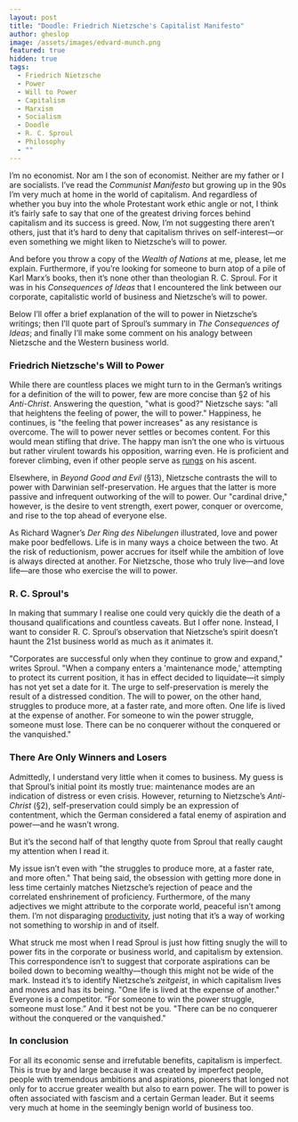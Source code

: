```yaml
---
layout: post
title: "Doodle: Friedrich Nietzsche's Capitalist Manifesto"
author: gheslop
image: /assets/images/edvard-munch.png
featured: true
hidden: true
tags:
  - Friedrich Nietzsche
  - Power
  - Will to Power
  - Capitalism
  - Marxism
  - Socialism
  - Doodle
  - R. C. Sproul
  - Philosophy
  - ""
---
```

I’m no economist. Nor am I the son of economist. Neither are my father or I are socialists. I’ve read the *Communist Manifesto* but growing up in the 90s I’m very much at home in the world of capitalism. And regardless of whether you buy into the whole Protestant work ethic angle or not, I think it’s fairly safe to say that one of the greatest driving forces behind capitalism and its success is greed. Now, I’m not suggesting there aren’t others, just that it’s hard to deny that capitalism thrives on self-interest—or even something we might liken to Nietzsche’s will to power.

And before you throw a copy of the *Wealth of Nations* at me, please, let me explain. Furthermore, if you’re looking for someone to burn atop of a pile of Karl Marx’s books, then it’s none other than theologian R. C. Sproul. For it was in his *Consequences of Ideas* that I encountered the link between our corporate, capitalistic world of business and Nietzsche’s will to power.

Below I’ll offer a brief explanation of the will to power in Nietzsche’s writings; then I’ll quote part of Sproul’s summary in *The Consequences of Ideas*; and finally I’ll make some comment on his analogy between Nietzsche and the Western business world.

### Friedrich Nietzsche's Will to Power

While there are countless places we might turn to in the German’s writings for a definition of the will to power, few are more concise than §2 of his *Anti-Christ*. Answering the question, "what is good?" Nietzsche says: "all that heightens the feeling of power, the will to power." Happiness, he continues, is "the feeling that power increases" as any resistance is overcome. The will to power never settles or becomes content. For this would mean stifling that drive. The happy man isn’t the one who is virtuous but rather virulent towards his opposition, warring even. He is proficient and forever climbing, even if other people serve as [rungs](https://rekindle.co.za/content/2020-09-04-fridays-with-fred-friendship) on his ascent.

Elsewhere, in *Beyond Good and Evil* (§13), Nietzsche contrasts the will to power with Darwinian self-preservation. He argues that the latter is more passive and infrequent outworking of the will to power. Our "cardinal drive," however, is the desire to vent strength, exert power, conquer or overcome, and rise to the top ahead of everyone else.

As Richard Wagner’s *Der Ring des Nibelungen* illustrated, love and power make poor bedfellows. Life is in many ways a choice between the two. At the risk of reductionism, power accrues for itself while the ambition of love is always directed at another. For Nietzsche, those who truly live—and love life—are those who exercise the will to power.

### R. C. Sproul's

In making that summary I realise one could very quickly die the death of a thousand qualifications and countless caveats. But I offer none. Instead, I want to consider R. C. Sproul’s observation that Nietzsche’s spirit doesn’t haunt the 21st business world as much as it animates it.

"Corporates are successful only when they continue to grow and expand," writes Sproul. "When a company enters a 'maintenance mode,' attempting to protect its current position, it has in effect decided to liquidate—it simply has not yet set a date for it. The urge to self-preservation is merely the result of a distressed condition. The will to power, on the other hand, struggles to produce more, at a faster rate, and more often. One life is lived at the expense of another. For someone to win the power struggle, someone must lose. There can be no conquerer without the conquered or the vanquished."

### There Are Only Winners and Losers

Admittedly, I understand very little when it comes to business. My guess is that Sproul’s initial point its mostly true: maintenance modes are an indication of distress or even crisis. However, returning to Nietzsche’s *Anti-Christ* (§2), self-preservation could simply be an expression of contentment, which the German considered a fatal enemy of aspiration and power—and he wasn’t wrong.

But it’s the second half of that lengthy quote from Sproul that really caught my attention when I read it.

My issue isn’t even with "the struggles to produce more, at a faster rate, and more often." That being said, the obsession with getting more done in less time certainly matches Nietzsche’s rejection of peace and the correlated enshrinement of proficiency. Furthermore, of the many adjectives we might attribute to the corporate world, peaceful isn’t among them. I’m not disparaging [productivity](https://rekindle.co.za/content/2025-03-04-whats-best-next), just noting that it’s a way of working not something to worship in and of itself.

What struck me most when I read Sproul is just how fitting snugly the will to power fits in the corporate or business world, and capitalism by extension. This correspondence isn’t to suggest that corporate aspirations can be boiled down to becoming wealthy—though this might not be wide of the mark. Instead it’s to identify Nietzsche’s *zeitgeist*, in which capitalism lives and moves and has its being. "One life is lived at the expense of another." Everyone is a competitor. “For someone to win the power struggle, someone must lose.” And it best not be you. "There can be no conquerer without the conquered or the vanquished."

### In conclusion

For all its economic sense and irrefutable benefits, capitalism is imperfect. This is true by and large because it was created by imperfect people, people with tremendous ambitions and aspirations, pioneers that longed not only for to accrue greater wealth but also to earn power. The will to power is often associated with fascism and a certain German leader. But it seems very much at home in the seemingly benign world of business too.